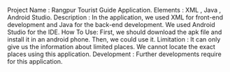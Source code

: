Project Name :  Rangpur Tourist Guide Application.
Elements : XML , Java , Android Studio.
Description : In the application, we used XML for front-end development and Java for the back-end development. We used Android Studio for the IDE.
How To Use: First, we should download the apk file and install it in an android phone. Then, we could use it.
Limitation : It can only give us the information about limited places. We cannot locate the exact places using this application.
Development : Further developments require for this application.
